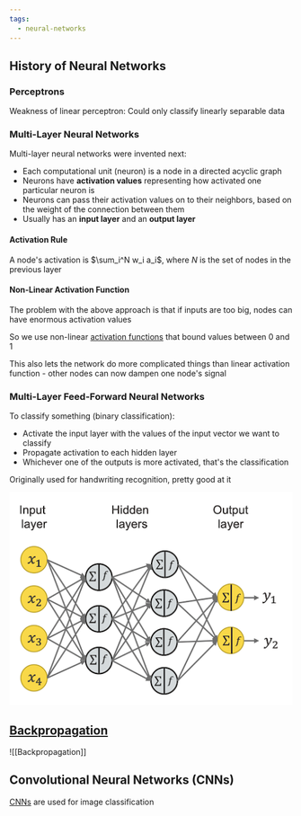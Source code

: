 ```yaml
---
tags:
  - neural-networks
---
```

## History of Neural Networks
### Perceptrons

Weakness of linear perceptron: Could only classify linearly separable data

### Multi-Layer Neural Networks

Multi-layer neural networks were invented next:

- Each computational unit (neuron) is a node in a directed acyclic graph
- Neurons have **activation values** representing how activated one particular neuron is
- Neurons can pass their activation values on to their neighbors, based on the weight of the connection between them
- Usually has an **input layer** and an **output layer**

#### Activation Rule

A node's activation is $\sum_i^N w_i a_i$, where $N$ is the set of nodes in the previous layer

#### Non-Linear Activation Function

The problem with the above approach is that if inputs are too big, nodes can have enormous activation values

So we use non-linear [activation functions](Activation%20functions.md) that bound values between 0 and 1

This also lets the network do more complicated things than linear activation function - other nodes can now dampen one node's signal

### Multi-Layer Feed-Forward Neural Networks

To classify something (binary classification):

- Activate the input layer with the values of the input vector we want to classify
- Propagate activation to each hidden layer
- Whichever one of the outputs is more activated, that's the classification

Originally used for handwriting recognition, pretty good at it

![Multi-layer feed-forward neural network diagram](multi-layer_feed-forward_nn.png)

## [Backpropagation](Backpropagation.md)

![[Backpropagation]]

## Convolutional Neural Networks (CNNs)

[CNNs](CNNs.md) are used for image classification
